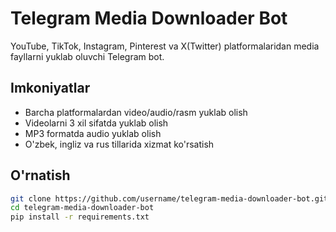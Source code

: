# Telegram Media Downloader Bot

YouTube, TikTok, Instagram, Pinterest va X(Twitter) platformalaridan media fayllarni yuklab oluvchi Telegram bot.

## Imkoniyatlar
- Barcha platformalardan video/audio/rasm yuklab olish
- Videolarni 3 xil sifatda yuklab olish
- MP3 formatda audio yuklab olish
- O'zbek, ingliz va rus tillarida xizmat ko'rsatish

## O'rnatish
```bash
git clone https://github.com/username/telegram-media-downloader-bot.git
cd telegram-media-downloader-bot
pip install -r requirements.txt
